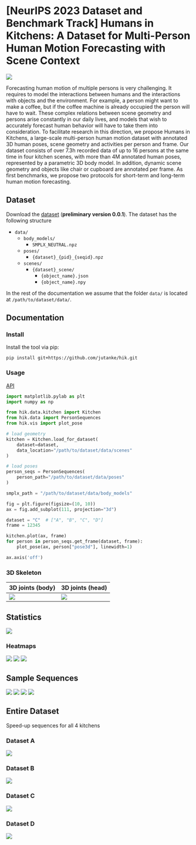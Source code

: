 # [NeurIPS 2023 Dataset and Benchmark Track] Humans in Kitchens: A Dataset for Multi-Person Human Motion Forecasting with Scene Context
![](https://github.com/jutanke/hik/blob/main/documentation/data/A_32450.mp4.gif)

Forecasting human motion of multiple persons is very challenging. It requires to model the interactions between humans and the interactions with objects and the environment. For example, a person might want to make a coffee, but if the coffee machine is already occupied the person will have to wait. These complex relations between scene geometry and persons arise constantly in our daily lives, and models that wish to accurately forecast human behavior will have to take them into consideration. To facilitate research in this direction, we propose Humans in Kitchens, a large-scale multi-person human motion dataset with annotated 3D human poses, scene geometry and activities per person and frame. Our dataset consists of over 7.3h recorded data of up to 16 persons at the same time in four kitchen scenes, with more than 4M annotated human poses, represented by a parametric 3D body model. In addition, dynamic scene geometry and objects like chair or cupboard are annotated per frame. As first benchmarks, we propose two protocols for short-term and long-term human motion forecasting.


## Dataset
Download the [dataset](https://drive.google.com/file/d/1ctMoU8PcBSUQtJWuLIPhomhEsh3Pg0bf/view?usp=drive_link) (**preliminary version 0.0.1**).
The dataset has the following structure
* `data/`
    * `body_models/`
        * `SMPLX_NEUTRAL.npz`
    * `poses/`
        * `{dataset}_{pid}_{seqid}.npz`
    * `scenes/`
        * `{dataset}_scene/`
            * `{object_name}.json`
            * `{object_name}.npy`

In the rest of the documentation we assume that the folder `data/` is located at `/path/to/dataset/data/`.

## Documentation
### Install
Install the tool via pip:
```
pip install git+https://github.com/jutanke/hik.git
```

### Usage
[API](https://github.com/jutanke/hik/blob/main/documentation/api.md)
```python
import matplotlib.pylab as plt
import numpy as np

from hik.data.kitchen import Kitchen
from hik.data import PersonSequences
from hik.vis import plot_pose

# load geometry
kitchen = Kitchen.load_for_dataset(
    dataset=dataset,
    data_location="/path/to/dataset/data/scenes"
)

# load poses
person_seqs = PersonSequences(
    person_path="/path/to/dataset/data/poses"
)

smplx_path = "/path/to/dataset/data/body_models"

fig = plt.figure(figsize=(10, 10))
ax = fig.add_subplot(111, projection="3d")

dataset = "C"  # ["A", "B", "C", "D"]
frame = 12345

kitchen.plot(ax, frame)
for person in person_seqs.get_frame(dataset, frame):
    plot_pose(ax, person["pose3d"], linewidth=1)

ax.axis('off')
```

### 3D Skeleton

| 3D joints (body)  | 3D joints (head) |
| ------------- | ------------- |
| ![](https://github.com/jutanke/hik/blob/main/documentation/data/skeleton_jids.png)  | ![](https://github.com/jutanke/hik/blob/main/documentation/data/skeleton_jids_head.png) |


## Statistics

![](https://github.com/jutanke/hik/blob/main/documentation/data/count_pose.png)

### Heatmaps
![](https://github.com/jutanke/hik/blob/main/documentation/data/heatmaps.png)
![](https://github.com/jutanke/hik/blob/main/documentation/data/heatmaps2.png)
![](https://github.com/jutanke/hik/blob/main/documentation/data/heatmaps3.png)

## Sample Sequences

![](https://github.com/jutanke/hik/blob/main/documentation/data/A_32450.mp4.gif)
![](https://github.com/jutanke/hik/blob/main/documentation/data/outB.mp4.gif)
![](https://github.com/jutanke/hik/blob/main/documentation/data/outC.mp4.gif)
![](https://github.com/jutanke/hik/blob/main/documentation/data/outD.mp4.gif)

## Entire Dataset
Speed-up sequences for all 4 kitchens

### Dataset A
![](https://github.com/jutanke/hik/blob/main/documentation/data/A_fast2.mp4.gif)
### Dataset B
![](https://github.com/jutanke/hik/blob/main/documentation/data/B_fast.mp4.gif)
### Dataset C
![](https://github.com/jutanke/hik/blob/main/documentation/data/C_fast.mp4.gif)
### Dataset D
![](https://github.com/jutanke/hik/blob/main/documentation/data/D_fast.mp4.gif)
